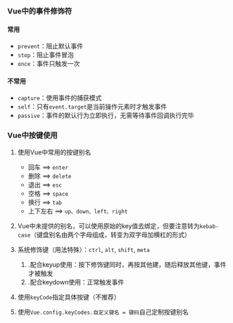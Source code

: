 ### Vue中的事件修饰符
#### 常用

- `prevent`：阻止默认事件
- `stop`：阻止事件冒泡
- `once`：事件只触发一次

#### 不常用

- `capture`：使用事件的捕获模式
- `self`：只有`event.target`是当前操作元素时才触发事件
- `passive`：事件的默认行为立即执行，无需等待事件回调执行完毕

### Vue中按键使用

1. 使用Vue中常用的按键别名

   - 回车 ==> `enter`
   - 删除 ==> `delete`
   - 退出 ==> `esc`
   - 空格 ==> `space`
   - 换行 ==> `tab`
   - 上下左右 ==> `up、down、left、right`

2. Vue中未提供的别名，可以使用原始的key值去绑定，但要注意转为`kebab-case`（键盘别名由两个字母组成，转变为双字母加横杠的形式）

3. 系统修饰键（用法特殊）：`ctrl`, `alt`, `shift`, `meta`

   1. .配合keyup使用：按下修饰键同时，再按其他建，随后释放其他键，事件才被触发
   2. .配合keydown使用：正常触发事件

4. 使用`keyCode`指定具体按键（不推荐）
   
5. 使用`Vue.config.keyCodes.自定义键名 = 键码`自己定制按键别名

